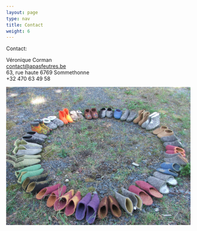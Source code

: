 ```yaml
---
layout: page
type: nav
title: Contact
weight: 6
---
```

Contact:

Véronique Corman<br>
contact@apasfeutres.be<br>
63, rue haute 6769 Sommethonne<br>
+32 470 63 49 58<br>

<p><img src="/contact.JPG" width="500" alt="Des chaussons déposés en cercle"></p>
